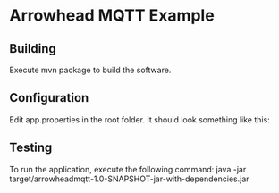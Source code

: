 # Arrowhead MQTT Example

## Building
Execute
mvn package
to build the software.

## Configuration
Edit app.properties in the root folder. It should look something like this:

## Testing

To run the application, execute the following command:
java -jar target/arrowheadmqtt-1.0-SNAPSHOT-jar-with-dependencies.jar

